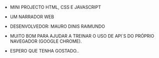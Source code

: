 - MINI PROJECTO HTML, CSS E JAVASCRIPT
- UM NARRADOR WEB
- DESENVOLVEDOR: MAURO DINIS RAIMUNDO

-  MUITO BOM PARA AJUDAR A TREINAR O USO DE API´S DO PRÓPRIO NAVEGADOR (GOOGLE CHROME).

- ESPERO QUE TENHA GOSTADO..
